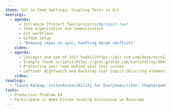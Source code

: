 ```yaml
---
theme: Git in Team Settings; Coupling Tests to Git
meetings:
  - agenda:
      - Introduce [Project Two](projects/#project-two)
      - Team organization and communication
      - Git workflows
      - GitHub setup
      - "Keeping repos in sync; handling merge conflicts"
    video:
  - agenda:
      - Concepts and use of [Git hooks](https://git-scm.com/book/en/v2/Customizing-Git-Git-Hooks)
      - Example [hook scripts](https://gist.github.com/karlstolley/466d8e1c06d8c36ac9aea69aefa16625)
      - Protecting your repo behind your test suites
      - Leftover Nightwatch and Backstop test topics (blurring elements, clearing localStorage)
    video:
readings:
  - "Laura Kalbag, <cite>Accessibility for Everyone</cite>: Chapter&nbsp;6"
tasks:
  - Production Problem 04
  - Participate in Week Eleven reading discussion on Basecamp
---
```


